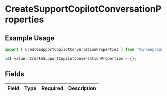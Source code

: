 # CreateSupportCopilotConversationProperties

## Example Usage

```typescript
import { CreateSupportCopilotConversationProperties } from "@inkeep/inkeep-analytics/models/components";

let value: CreateSupportCopilotConversationProperties = {};
```

## Fields

| Field       | Type        | Required    | Description |
| ----------- | ----------- | ----------- | ----------- |